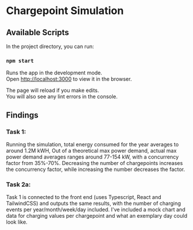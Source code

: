 # Chargepoint Simulation

## Available Scripts

In the project directory, you can run:

### `npm start`

Runs the app in the development mode.\
Open [http://localhost:3000](http://localhost:3000) to view it in the browser.

The page will reload if you make edits.\
You will also see any lint errors in the console.

## Findings

### Task 1:

Running the simulation, total energy consumed for the year averages to around 1.2M kWH, Out of a theoretical max power demand, actual max power demand averages ranges around 77-154 kW, with a concurrency factor from 35%-70%. Decreasing the number of chargepoints increases the concurrency factor, while increasing the number decreases the factor.

### Task 2a:

Task 1 is connected to the front end (uses Typescript, React and TailwindCSS) and outputs the same results, with the number of charging events per year/month/week/day included. I've included a mock chart and data for charging values per chargepoint and what an exemplary day could look like.

